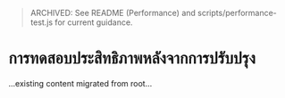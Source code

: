 > ARCHIVED: See README (Performance) and scripts/performance-test.js for current guidance.

# การทดสอบประสิทธิภาพหลังจากการปรับปรุง

...existing content migrated from root...
